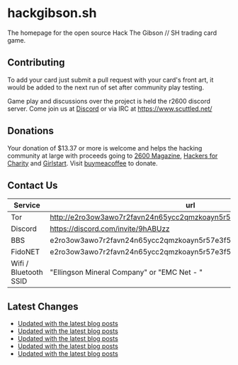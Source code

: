 # hackgibson.sh
The homepage for the open source Hack The Gibson // SH trading card game.


## Contributing

To add your card just submit a pull request with your card's front art, it would be added to the next run of set after community play testing.

Game play and discussions over the project is held the r2600 discord server. Come join us at [Discord](https://discord.com/invite/9hABUzz) or via IRC at https://www.scuttled.net/


## Donations

Your donation of $13.37 or more is welcome and helps the hacking community at large with proceeds going to [2600 Magazine](https://2600.com/), [Hackers for Charity](https://hackersforcharity.org) and [Girlstart](https://girlstart.org).  Visit [buymeacoffee](https://www.buymeacoffee.com/hackgibson.sh) to donate.


## Contact Us

Service | url
-|-
Tor | http://e2ro3ow3awo7r2favn24n65ycc2qmzkoayn5r57e3f56nvjwdcgg32ad.onion
Discord | https://discord.com/invite/9hABUzz
BBS | e2ro3ow3awo7r2favn24n65ycc2qmzkoayn5r57e3f56nvjwdcgg32ad.onion:23
FidoNET | e2ro3ow3awo7r2favn24n65ycc2qmzkoayn5r57e3f56nvjwdcgg32ad.onion:24554
Wifi / Bluetooth SSID | "Ellingson Mineral Company" or "EMC Net - <fidonet address>"

## Latest Changes
<!-- BLOG-POST-LIST:START -->
- [Updated with the latest blog posts](https://github.com/DFW2600/hackgibson.sh/commit/54e1a8d57bcdd66090f4eeba2d1dd9ec83938bb8)
- [Updated with the latest blog posts](https://github.com/DFW2600/hackgibson.sh/commit/8e7afd540eaffe35d769e62050e2696e9c3d93a8)
- [Updated with the latest blog posts](https://github.com/DFW2600/hackgibson.sh/commit/d8b159ae68fded7c9b0de9c1b57c6d5108a61fda)
- [Updated with the latest blog posts](https://github.com/DFW2600/hackgibson.sh/commit/9005d34adfed1c61e8e0399fe3cd7ce2d5fd451c)
- [Updated with the latest blog posts](https://github.com/DFW2600/hackgibson.sh/commit/88b45b215dc8bb9e4dcd02ebb84e5bb3799fad7a)
<!-- BLOG-POST-LIST:END -->
